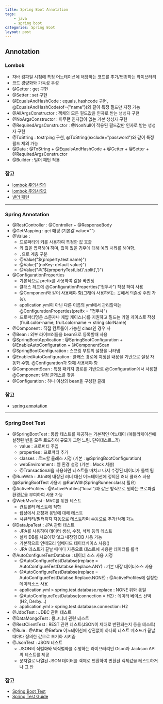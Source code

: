 ```yaml
---
title: Spring Boot Annotation
tags: 
    - java
    - spring boot
categories: Spring Boot
layout: post
---
```

    
## Annotation
### Lombok
* 자바 컴파일 시점에 특정 어노테이션에 해당하는 코드를 추가/변경하는 라이브러리
* 코드 경량화와 가독성 우성
* @Getter : get 구현
* @Setter : set 구현
* @EqualsAndHashCode : equals, hashcode 구현, @EqualsAndHashCode(of={"name"})와 같이 특정 필드만 지정 가능
* @AllArgsConstructor : 객체의 모든 필드값을 인자로 받는 생성자 구현
* @NoArgsConstructor : 아무런 인자값이 없는 기본 생성자 구현
* @RequiredArgsConstructor : @NonNull이 적용된 필드값만 인자로 받는 생성자 구현
* @ToString : tostrping 구현, @ToString(exclude="password")와 같이 특정 필드 제외 가능
* @Data : @ToString + @EqualsAndHashCode + @Getter + @Setter + @RequiredArgsConstructor
* @Builder : 빌더 패턴 적용

### 참고
* [lombok 주의사항1](https://www.popit.kr/실무에서-lombok-사용법/)
* [lombok 주의사항2](https://kwonnam.pe.kr/wiki/java/lombok/pitfall)
* [빌더 패턴](http://blog.naver.com/PostView.nhn?blogId=varkiry05&logNo=221680218440&categoryNo=107&parentCategoryNo=0&viewDate=&currentPage=1&postListTopCurrentPage=1&from=postView)

---

### Spring Annotation
* @RestController : @Controller + @ResponseBody 
* @GetMapping : get 매핑 (기본값 value="") 
* @Value : 
    * 프로퍼티의 키를 사용하여 특정한 값 호출
    * 키 값을 입력해야 하며, 값이 없을 경우에 대해 예외 처리를 해야함. 
    * `.`으로 계층 구분
    * @Value("${property.test.name}")
    * @Value("{noKey: default value}")
    * @Value("#{'${propertyTestList}'.split(',')")
* @ConfigurationProperties
    * 기본적으로 prefix를 사용하여 값을 바인딩
    * 클래스 헤드에 @ConfigurationProperties("접두사") 작성 하여 사용
    * @Component와 같이 사용해야 함(그래야 사용하려는 곳에서 의존성 주입 가능). 
    * application.yml이 아닌 다른 이름의 yml에서 관리할때는 @ConfigurationProperties(preifx = "접두사")
    * 프로퍼티명은 소문자나 케밥 케이스(-)를 지원하고 필드는 카멜 케이스로 작성 (fruit.color-name, fruit.colorname -> string clorName)
* @Component : 직접 컨트롤이 가능한 class인 경우 사
* @Bean : 외부 라이브러들을 bean으로 등록할때 사용
* @SpringBootApplication : @SpringBootConfiguration + @EnableAutoConfiguration + @ComponentScan
* @SpringBootConfiguration : 스프링 부트의 설정을 나타냄
* @EnabledAutoConfiguration : 클래스 경로에 지정된 내용을 기반으로 설정 자동화 수행. @Configuration과 함께 사용해야 함
* @ComponentScan : 특정 패키지 경로를 기반으로 @Configuration에서 사용할 @Component 설정 클래스를 찾음
* @Configuration : 하나 이상의 bean을 구성한 클래


### 참고
* [spring annotation](https://gmlwjd9405.github.io/2018/12/02/spring-annotation-types.html)

---

### Spring Boot Test
* @SpringBootTest : 통합 테스트를 제공하는 기본적인 어노테이 (애플리케이션에 설정된 빈을 모두 로드하여 규모가 크면 느림. 단위테스트...?!)
    * value : 프로퍼티 주입
    * properties : 프로퍼티 추가
    * classes : 로드할 클래스 지정 (기본 : @SpringBootConfiguration)
    * webEnvironment : 웹 환경 설정 (기본 : Mock 서블)
    * @Transactional을 사용하면 테스트를 마치고 나서 수정된 데이터가 롤백 됨
* @RunWith : JUnit에 내장된 러너 대신 어노테이션에 정의된 러너 클래스 사용 (@SpringBootTest 사용시 @RunWith(SpringRunner.class) 필요)
* @ActiveProfiles : @ActiveProfiles("local")과 같은 방식으로 원하는 프로파일 환경값을 부여하여 사용 가능
* @WebMvcTest : MVC를 위한 테스트
    * 컨트롤러 테스트에 적합
    * 웹상에서 요청과 응답에 대해 테스트
    * 시큐리티/필터까지 자동으로 테스트하며 수동으로 추가/삭제 가능
* @DataJpaTest : JPA 관련 테스트
    * JPA를 사용하여 데이터 생성, 수정, 삭제 등의 테스트
    * 실제 DB를 사요아힞 않고 내장형 DB 사용 가능
    * 기본적으로 인메모리 임베디드 데이터베이스 사용()
    * JPA 테스트가 끝날 때마다 자동으로 테스트에 사용한 데이터를 롤백
* @AutoConfigureTestDatabse : 데이터 소스 사용 지정
    * @AutoConfigureTestDatabse(replace = AutoConfigureTestDatabse.Replace.ANY) : 기본 내장 데이터소스 사용
    * @AutoConfigureTestDatabse(replace = AutoConfigureTestDatabse.Replace.NONE) : @ActiveProfiles에 설정한 데이터소스 사용
    * application.yml > spring.test.database.replace : NONE 위와 동일
    * @AutoConfigureTestDatabse(connection = H2) : 데이터 베이스 선택 (H2, Derby...)
    * application.yml > spring.test.database.connection: H2
* @JdbcTest : JDBC 관련 테스트
* @DataMongoTest : 몽고디비 관련 테스트
* @RestClientTest : REST 관련 테스트(JSON이 제대로 반환되는지 등을 테스트)
* @Rule : @After, @Before 어노테이션에 상관없이 하나의 테스트 메소드가 끝날 때마다 정의한 값으로 초기화 시켜줌
* @JsonTest : JSON 테스트
    * JSON의 직렬화와 역직렬화를 수행하는 라이브러리인 Gson과 Jackson API의 테스트를 제공
    * 문자열로 나열된 JSON 데이터를 객체로 변환하여 변환된 객체값을 테스트하거나 그 반

### 참고
* [Spring Boot Test](https://meetup.toast.com/posts/124)
* [Spring Test Guide](https://www.popit.kr/spring-guide-테스팅-전략/)